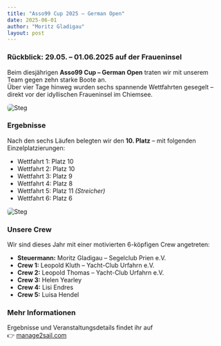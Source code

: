 ```yaml
---
title: "Asso99 Cup 2025 – German Open"
date: 2025-06-01
author: "Moritz Gladigau"
layout: post
---
```


### Rückblick: 29.05. – 01.06.2025 auf der Fraueninsel

Beim diesjährigen **Asso99 Cup – German Open** traten wir mit unserem Team gegen zehn starke Boote an.  
Über vier Tage hinweg wurden sechs spannende Wettfahrten gesegelt – direkt vor der idyllischen Fraueninsel im Chiemsee.

<img src="{{ '/assets/images/IMG_1573.jpeg' | relative_url }}" alt="Steg" style="max-width: 100%; border-radius: 6px;" />

### Ergebnisse

Nach den sechs Läufen belegten wir den **10. Platz** – mit folgenden Einzelplatzierungen:

- Wettfahrt 1: Platz 10  
- Wettfahrt 2: Platz 10  
- Wettfahrt 3: Platz 9  
- Wettfahrt 4: Platz 8  
- Wettfahrt 5: Platz 11 _(Streicher)_  
- Wettfahrt 6: Platz 6

<img src="{{ 'team_conquistadora/assets/images/IMG_1569.jpeg' | relative_url }}" alt="Steg" style="max-width: 100%; border-radius: 6px;" />

### Unsere Crew

Wir sind dieses Jahr mit einer motivierten 6-köpfigen Crew angetreten:

- **Steuermann:** Moritz Gladigau – Segelclub Prien e.V.  
- **Crew 1:** Leopold Kluth – Yacht-Club Urfahrn e.V.  
- **Crew 2:** Leopold Thomas – Yacht-Club Urfahrn e.V.  
- **Crew 3:** Helen Yearley  
- **Crew 4:** Lisi Endres  
- **Crew 5:** Luisa Hendel

### Mehr Informationen

Ergebnisse und Veranstaltungsdetails findet ihr auf  
👉 [manage2sail.com](https://www.manage2sail.com/de-DE/event/c924d2da-d4e2-440b-aec2-47f18b80f558#!/)
